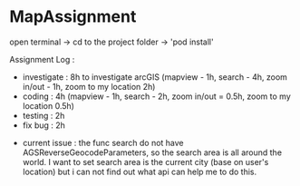 # MapAssignment
open terminal -> cd to the project folder -> 'pod install'

Assignment Log : 
- investigate : 8h to investigate arcGIS (mapview - 1h, search - 4h, zoom in/out - 1h, zoom to my location 2h)
- coding : 4h (mapview - 1h, search - 2h, zoom in/out = 0.5h, zoom to my location 0.5h)
- testing : 2h
- fix bug : 2h

* current issue : the func search do not have AGSReverseGeocodeParameters, so the search area is all around the world. I want to set search
area is the current city (base on user's location) but i can not find out what api can help me to do this.
